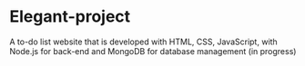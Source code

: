 # Elegant-project
A to-do list website that is developed with HTML, CSS, JavaScript, with Node.js for back-end and MongoDB for database management (in progress)

